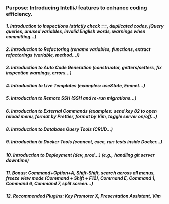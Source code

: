 ### Purpose: Introducing IntelliJ features to enhance coding efficiency.

##### 1. Introduction to Inspections (strictly check ==, duplicated codes, jQuery queries, unused variables, invalid English words, warnings when committing...)
##### 2. Introduction to Refactoring (rename variables, functions, extract refactorings (variable, method...))
##### 3. Introduction to Auto Code Generation (constructor, getters/setters, fix inspection warnings, errors...)
##### 4. Introduction to Live Templates (examples: useState, Emmet...)
##### 5. Introduction to Remote SSH (SSH and re-run migrations...)
##### 6. Introduction to External Commands (examples: send key 82 to open reload menu, format by Prettier, format by Vim, toggle server on/off...)
##### 8. Introduction to Database Query Tools (CRUD...)
##### 9. Introduction to Docker Tools (connect, exec, run tests inside Docker...)
##### 10. Introduction to Deployment (dev, prod...) (e.g., handling git server downtime)
##### 11. Bonus: Command+Option+A, Shift-Shift, search across all menus, freeze view mode (Command + Shift + F12), Command E, Command 1, Command 6, Command 7, split screen...)
##### 12. Recommended Plugins: Key Promoter X, Presentation Assistant, Vim
